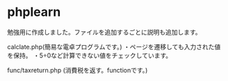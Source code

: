 # phplearn
勉強用に作成しました。ファイルを追加するごとに説明も追加します。

calclate.php(簡易な電卓プログラムです。)
・ページを遷移しても入力された値を保持。
・5÷0など計算できない値をチェックしています。

func/taxreturn.php (消費税を返す。functionです。)
